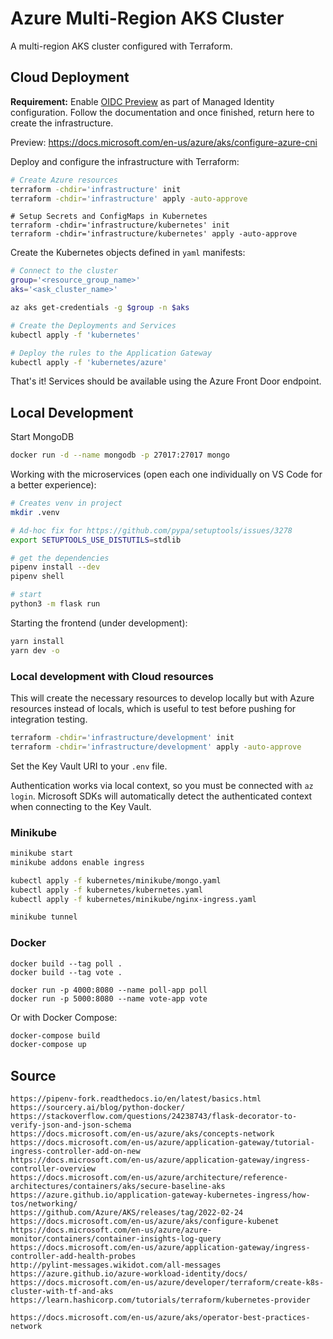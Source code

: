 # Azure Multi-Region AKS Cluster

A multi-region AKS cluster configured with Terraform.

## Cloud Deployment

**Requirement:** Enable [OIDC Preview](https://docs.microsoft.com/en-us/azure/aks/cluster-configuration#oidc-issuer-preview) as part of Managed Identity configuration. Follow the documentation and once finished, return here to create the infrastructure.

Preview: https://docs.microsoft.com/en-us/azure/aks/configure-azure-cni

Deploy and configure the infrastructure with Terraform:

```sh
# Create Azure resources
terraform -chdir='infrastructure' init
terraform -chdir='infrastructure' apply -auto-approve
```

```
# Setup Secrets and ConfigMaps in Kubernetes
terraform -chdir='infrastructure/kubernetes' init
terraform -chdir='infrastructure/kubernetes' apply -auto-approve
```

Create the Kubernetes objects defined in `yaml` manifests:

```sh
# Connect to the cluster
group='<resource_group_name>'
aks='<ask_cluster_name>'

az aks get-credentials -g $group -n $aks

# Create the Deployments and Services
kubectl apply -f 'kubernetes'

# Deploy the rules to the Application Gateway
kubectl apply -f 'kubernetes/azure'
```

That's it! Services should be available using the Azure Front Door endpoint.

## Local Development

Start MongoDB

```sh
docker run -d --name mongodb -p 27017:27017 mongo
```

Working with the microservices (open each one individually on VS Code for a better experience):

```sh
# Creates venv in project
mkdir .venv

# Ad-hoc fix for https://github.com/pypa/setuptools/issues/3278
export SETUPTOOLS_USE_DISTUTILS=stdlib

# get the dependencies
pipenv install --dev
pipenv shell

# start
python3 -m flask run
```

Starting the frontend (under development):

```sh
yarn install
yarn dev -o
```

### Local development with Cloud resources

This will create the necessary resources to develop locally but with Azure resources instead of locals, which is useful to test before pushing for integration testing.

```sh
terraform -chdir='infrastructure/development' init
terraform -chdir='infrastructure/development' apply -auto-approve
```

Set the Key Vault URI to your `.env` file.

Authentication works via local context, so you must be connected with `az login`. Microsoft SDKs will automatically detect the authenticated context when connecting to the Key Vault.

### Minikube

```sh
minikube start
minikube addons enable ingress

kubectl apply -f kubernetes/minikube/mongo.yaml
kubectl apply -f kubernetes/kubernetes.yaml
kubectl apply -f kubernetes/minikube/nginx-ingress.yaml

minikube tunnel
```

### Docker

```
docker build --tag poll .
docker build --tag vote .

docker run -p 4000:8080 --name poll-app poll
docker run -p 5000:8080 --name vote-app vote
```

Or with Docker Compose:

```sh
docker-compose build
docker-compose up
```

## Source

```
https://pipenv-fork.readthedocs.io/en/latest/basics.html
https://sourcery.ai/blog/python-docker/
https://stackoverflow.com/questions/24238743/flask-decorator-to-verify-json-and-json-schema
https://docs.microsoft.com/en-us/azure/aks/concepts-network
https://docs.microsoft.com/en-us/azure/application-gateway/tutorial-ingress-controller-add-on-new
https://docs.microsoft.com/en-us/azure/application-gateway/ingress-controller-overview
https://docs.microsoft.com/en-us/azure/architecture/reference-architectures/containers/aks/secure-baseline-aks
https://azure.github.io/application-gateway-kubernetes-ingress/how-tos/networking/
https://github.com/Azure/AKS/releases/tag/2022-02-24
https://docs.microsoft.com/en-us/azure/aks/configure-kubenet
https://docs.microsoft.com/en-us/azure/azure-monitor/containers/container-insights-log-query
https://docs.microsoft.com/en-us/azure/application-gateway/ingress-controller-add-health-probes
http://pylint-messages.wikidot.com/all-messages
https://azure.github.io/azure-workload-identity/docs/
https://docs.microsoft.com/en-us/azure/developer/terraform/create-k8s-cluster-with-tf-and-aks
https://learn.hashicorp.com/tutorials/terraform/kubernetes-provider

https://docs.microsoft.com/en-us/azure/aks/operator-best-practices-network
```